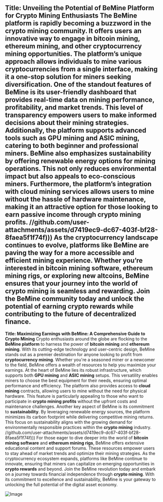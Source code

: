 **Title: Unveiling the Potential of BeMine Platform for Crypto Mining Enthusiasts**
The **BeMine platform** is rapidly becoming a buzzword in the crypto mining community. It offers users an innovative way to engage in **bitcoin mining**, **ethereum mining**, and other **cryptocurrency mining** opportunities. The platform’s unique approach allows individuals to mine various cryptocurrencies from a single interface, making it a one-stop solution for miners seeking diversification.
One of the standout features of BeMine is its user-friendly dashboard that provides real-time data on mining performance, profitability, and market trends. This level of transparency empowers users to make informed decisions about their mining strategies. Additionally, the platform supports advanced tools such as **GPU mining** and **ASIC mining**, catering to both beginner and professional miners.
BeMine also emphasizes **sustainability** by offering renewable energy options for mining operations. This not only reduces environmental impact but also appeals to eco-conscious miners. Furthermore, the platform’s integration with **cloud mining** services allows users to mine without the hassle of hardware maintenance, making it an attractive option for those looking to earn passive income through **crypto mining profits**.
 //github.com/user-attachments/assets/d7419ec9-dc67-403f-bf28-8faea5f1f74f)))
As the cryptocurrency landscape continues to evolve, platforms like BeMine are paving the way for a more accessible and efficient mining experience. Whether you’re interested in **bitcoin mining software**, **ethereum mining rigs**, or exploring new altcoins, BeMine ensures that your journey into the world of **crypto mining** is seamless and rewarding. Join the BeMine community today and unlock the potential of earning **crypto rewards** while contributing to the future of decentralized finance.
---
**Title: Maximizing Earnings with BeMine: A Comprehensive Guide to Crypto Mining**
Crypto enthusiasts around the globe are flocking to the **BeMine platform** to harness the power of **bitcoin mining** and **ethereum mining**. With its cutting-edge technology and user-centric design, BeMine stands out as a premier destination for anyone looking to profit from **cryptocurrency mining**. Whether you're a seasoned miner or a newcomer to the field, BeMine offers a wealth of resources to help you maximize your earnings.
At the heart of BeMine lies its robust infrastructure, which supports both **GPU mining** and **ASIC mining** setups. This versatility enables miners to choose the best equipment for their needs, ensuring optimal performance and efficiency. The platform also provides access to **cloud mining** contracts, allowing users to mine without the need for physical hardware. This feature is particularly appealing to those who want to participate in **crypto mining profits** without the upfront costs and maintenance challenges.
Another key aspect of BeMine is its commitment to **sustainability**. By leveraging renewable energy sources, the platform minimizes its carbon footprint while delivering competitive mining returns. This focus on sustainability aligns with the growing demand for environmentally responsible practices within the **crypto mining** industry.
 //github.com/user-attachments/assets/d7419ec9-dc67-403f-bf28-8faea5f1f74f)))
For those eager to dive deeper into the world of **bitcoin mining software** and **ethereum mining rigs**, BeMine offers extensive educational content and support forums. These resources empower users to stay ahead of market trends and optimize their mining strategies. As the cryptocurrency ecosystem expands, platforms like BeMine continue to innovate, ensuring that miners can capitalize on emerging opportunities in **crypto rewards** and beyond.
Join the BeMine revolution today and embark on a journey towards financial independence through **crypto mining**. With its commitment to excellence and sustainability, BeMine is your gateway to unlocking the full potential of the digital asset economy.

![Image](https://github.com/user-attachments/assets/d7419ec9-dc67-403f-bf28-8faea5f1f74f)
